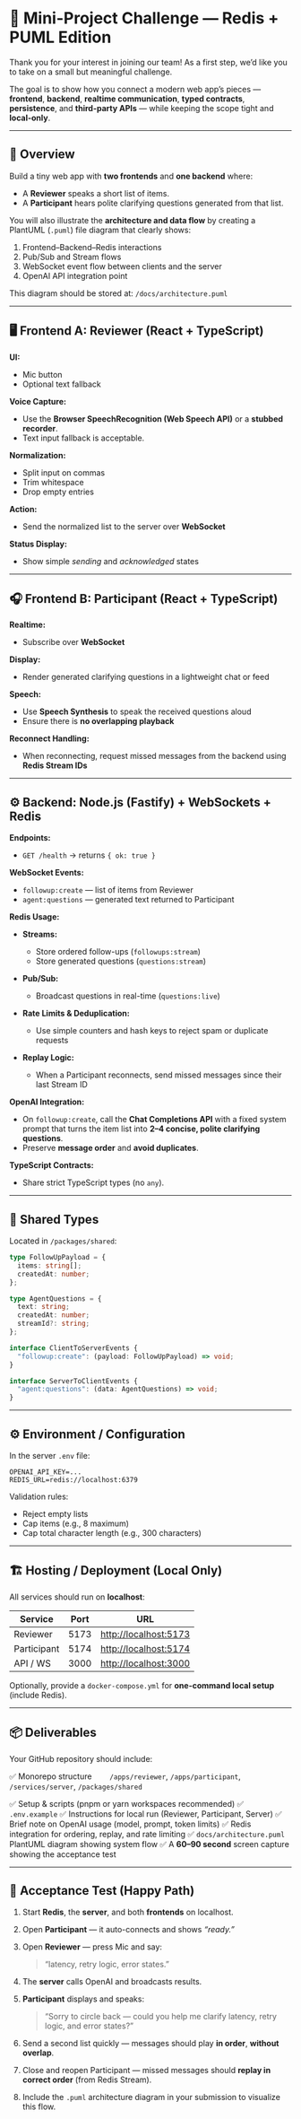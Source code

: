 # 🧩 Mini-Project Challenge — Redis + PUML Edition

Thank you for your interest in joining our team!
As a first step, we’d like you to take on a small but meaningful challenge.

The goal is to show how you connect a modern web app’s pieces — **frontend**, **backend**, **realtime communication**, **typed contracts**, **persistence**, and **third-party APIs** — while keeping the scope tight and **local-only**.

---

## 🧠 Overview

Build a tiny web app with **two frontends** and **one backend** where:

* A **Reviewer** speaks a short list of items.
* A **Participant** hears polite clarifying questions generated from that list.

You will also illustrate the **architecture and data flow** by creating a PlantUML (`.puml`) file diagram that clearly shows:

1. Frontend–Backend–Redis interactions
2. Pub/Sub and Stream flows
3. WebSocket event flow between clients and the server
4. OpenAI API integration point

This diagram should be stored at:
`/docs/architecture.puml`

---

## 🖥️ Frontend A: Reviewer (React + TypeScript)

**UI:**

* Mic button
* Optional text fallback

**Voice Capture:**

* Use the **Browser SpeechRecognition (Web Speech API)** or a **stubbed recorder**.
* Text input fallback is acceptable.

**Normalization:**

* Split input on commas
* Trim whitespace
* Drop empty entries

**Action:**

* Send the normalized list to the server over **WebSocket**

**Status Display:**

* Show simple *sending* and *acknowledged* states

---

## 🎧 Frontend B: Participant (React + TypeScript)

**Realtime:**

* Subscribe over **WebSocket**

**Display:**

* Render generated clarifying questions in a lightweight chat or feed

**Speech:**

* Use **Speech Synthesis** to speak the received questions aloud
* Ensure there is **no overlapping playback**

**Reconnect Handling:**

* When reconnecting, request missed messages from the backend using **Redis Stream IDs**

---

## ⚙️ Backend: Node.js (Fastify) + WebSockets + Redis

**Endpoints:**

* `GET /health` → returns `{ ok: true }`

**WebSocket Events:**

* `followup:create` — list of items from Reviewer
* `agent:questions` — generated text returned to Participant

**Redis Usage:**

* **Streams:**

  * Store ordered follow-ups (`followups:stream`)
  * Store generated questions (`questions:stream`)
* **Pub/Sub:**

  * Broadcast questions in real-time (`questions:live`)
* **Rate Limits & Deduplication:**

  * Use simple counters and hash keys to reject spam or duplicate requests
* **Replay Logic:**

  * When a Participant reconnects, send missed messages since their last Stream ID

**OpenAI Integration:**

* On `followup:create`, call the **Chat Completions API** with a fixed system prompt that turns the item list into **2–4 concise, polite clarifying questions**.
* Preserve **message order** and **avoid duplicates**.

**TypeScript Contracts:**

* Share strict TypeScript types (no `any`).

---

## 🧩 Shared Types

Located in `/packages/shared`:

```typescript
type FollowUpPayload = {
  items: string[];
  createdAt: number;
};

type AgentQuestions = {
  text: string;
  createdAt: number;
  streamId?: string;
};

interface ClientToServerEvents {
  "followup:create": (payload: FollowUpPayload) => void;
}

interface ServerToClientEvents {
  "agent:questions": (data: AgentQuestions) => void;
}
```

---

## ⚙️ Environment / Configuration

In the server `.env` file:

```
OPENAI_API_KEY=...
REDIS_URL=redis://localhost:6379
```

Validation rules:

* Reject empty lists
* Cap items (e.g., 8 maximum)
* Cap total character length (e.g., 300 characters)

---

## 🏗️ Hosting / Deployment (Local Only)

All services should run on **localhost**:

| Service     | Port | URL                                            |
| ----------- | ---- | ---------------------------------------------- |
| Reviewer    | 5173 | [http://localhost:5173](http://localhost:5173) |
| Participant | 5174 | [http://localhost:5174](http://localhost:5174) |
| API / WS    | 3000 | [http://localhost:3000](http://localhost:3000) |

Optionally, provide a `docker-compose.yml` for **one-command local setup** (include Redis).

---

## 📦 Deliverables

Your GitHub repository should include:

✅ Monorepo structure
  `/apps/reviewer`, `/apps/participant`, `/services/server`, `/packages/shared`

✅ Setup & scripts (pnpm or yarn workspaces recommended)
✅ `.env.example`
✅ Instructions for local run (Reviewer, Participant, Server)
✅ Brief note on OpenAI usage (model, prompt, token limits)
✅ Redis integration for ordering, replay, and rate limiting
✅ `docs/architecture.puml` PlantUML diagram showing system flow
✅ A **60–90 second** screen capture showing the acceptance test

---

## 🧪 Acceptance Test (Happy Path)

1. Start **Redis**, the **server**, and both **frontends** on localhost.
2. Open **Participant** — it auto-connects and shows *“ready.”*
3. Open **Reviewer** — press Mic and say:

   > “latency, retry logic, error states.”
4. The **server** calls OpenAI and broadcasts results.
5. **Participant** displays and speaks:

   > “Sorry to circle back — could you help me clarify latency, retry logic, and error states?”
6. Send a second list quickly — messages should play **in order**, **without overlap**.
7. Close and reopen Participant — missed messages should **replay in correct order** (from Redis Stream).
8. Include the `.puml` architecture diagram in your submission to visualize this flow.
